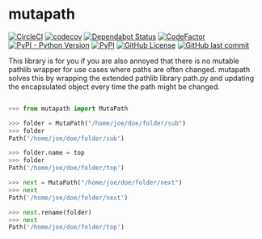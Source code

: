 # mutapath

[![CircleCI](https://circleci.com/gh/matfax/mutapath/tree/master.svg?style=shield)](https://circleci.com/gh/matfax/mutapath/tree/master)
[![codecov](https://codecov.io/gh/matfax/mutapath/branch/master/graph/badge.svg)](https://codecov.io/gh/matfax/mutapath)
[![Dependabot Status](https://api.dependabot.com/badges/status?host=github&repo=matfax/mutapath)](https://dependabot.com)
[![CodeFactor](https://www.codefactor.io/repository/github/matfax/mutapath/badge)](https://www.codefactor.io/repository/github/matfax/mutapath)
[![PyPI - Python Version](https://img.shields.io/pypi/pyversions/mutapath)](https://pypi.org/project/mutapath/)
[![PyPI](https://img.shields.io/pypi/v/mutapath)](https://pypi.org/project/mutapath/)
[![GitHub License](https://img.shields.io/github/license/matfax/mutapath.svg)](https://github.com/matfax/mutapath/blob/master/LICENSE)
[![GitHub last commit](https://img.shields.io/github/last-commit/matfax/mutapath.svg)](https://github.com/matfax/mutapath/commits/master)

This library is for you if you are also annoyed that there is no mutable pathlib wrapper for use cases where paths are often changed.
mutapath solves this by wrapping the extended pathlib library path.py and updating the encapsulated object every time the path might be changed.


```python

>>> from mutapath import MutaPath

>>> folder = MutaPath("/home/joe/doe/folder/sub")
>>> folder
Path('/home/joe/doe/folder/sub')

>>> folder.name = top
>>> folder
Path('/home/joe/doe/folder/top')

>>> next = MutaPath("/home/joe/doe/folder/next")
>>> next
Path('/home/joe/doe/folder/next')

>>> next.rename(folder)
>>> next
Path('/home/joe/doe/folder/top')

```
